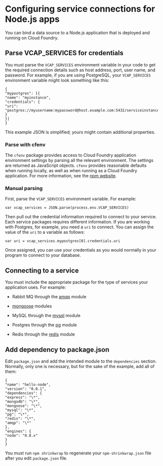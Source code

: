 # Configuring service connections for Node.js apps
You can bind a data source to a Node.js
application that is deployed and running on Cloud Foundry.

## Parse VCAP\_SERVICES for credentials
You must parse the `VCAP_SERVICES` environment variable in your code to get the
required connection details such as host address, port, user name, and
password.
For example, if you are using PostgreSQL, your `VCAP_SERVICES` environment
variable might look something like this:
```
{
"mypostgres": [{
"name": "myinstance",
"credentials": {
"uri": "postgres://myusername:mypassword@host.example.com:5432/serviceinstance"
}
}]
}
```
This example JSON is simplified; yours might contain additional properties.

### Parse with cfenv
The `cfenv` package provides access to Cloud Foundry application environment
settings by parsing all the relevant environment.
The settings are returned as JavaScript objects.
`cfenv` provides reasonable defaults when running locally, as well as when
running as a Cloud Foundry application.
For more information, see the [npm website](https://www.npmjs.org/package/cfenv).

### Manual parsing
First, parse the `VCAP_SERVICES` environment variable.
For example:
```
var vcap_services = JSON.parse(process.env.VCAP_SERVICES)
```
Then pull out the credential information required to connect to your service.
Each service packages requires different information.
If you are working with Postgres, for example, you need a `uri` to
connect.
You can assign the value of the `uri` to a variable as follows:
```
var uri = vcap_services.mypostgres[0].credentials.uri
```
Once assigned, you can use your credentials as you would normally in your
program to connect to your database.

## Connecting to a service
You must include the appropriate package for the type of services your
application uses.
For example:

* Rabbit MQ through the [amqp](https://github.com/postwait/node-amqp) module

* [mongoose](http://mongoosejs.com/) modules

* MySQL through the [mysql](https://github.com/felixge/node-mysql) module

* Postgres through the [pg](https://github.com/brianc/node-postgres) module

* Redis through the [redis](https://github.com/mranney/node_redis) module

## Add dependency to package.json
Edit `package.json` and add the intended module to the `dependencies` section.
Normally, only one is necessary, but for the sake of the example, add all of them:
```
{
"name": "hello-node",
"version": "0.0.1",
"dependencies": {
"express": "\*",
"mongodb": "\*",
"mongoose": "\*",
"mysql": "\*",
"pg": "\*",
"redis": "\*",
"amqp": "\*"
},
"engines": {
"node": "0.8.x"
}
}
```
You must run `npm shrinkwrap` to regenerate your `npm-shrinkwrap.json` file
after you edit `package.json` file.